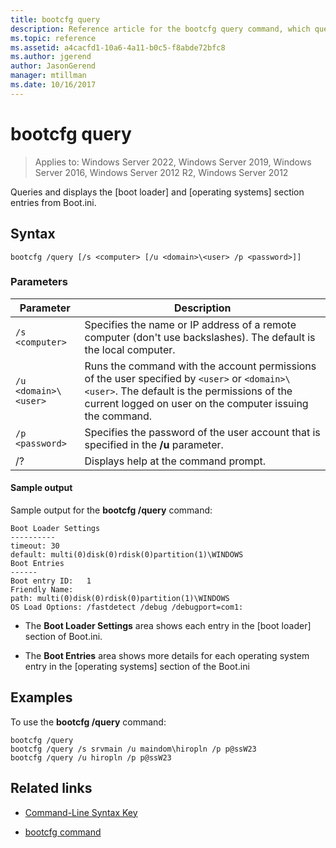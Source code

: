 ```yaml
---
title: bootcfg query
description: Reference article for the bootcfg query command, which queries and displays the boot loader and operating system section entries from Boot.ini.
ms.topic: reference
ms.assetid: a4cacfd1-10a6-4a11-b0c5-f8abde72bfc8
ms.author: jgerend
author: JasonGerend
manager: mtillman
ms.date: 10/16/2017
---
```

# bootcfg query

>Applies to: Windows Server 2022, Windows Server 2019, Windows Server 2016, Windows Server 2012 R2, Windows Server 2012

Queries and displays the [boot loader] and [operating systems] section entries from Boot.ini.

## Syntax

```
bootcfg /query [/s <computer> [/u <domain>\<user> /p <password>]]
```

### Parameters

| Parameter | Description |
| --------- | ----------- |
| `/s <computer>` | Specifies the name or IP address of a remote computer (don't use backslashes). The default is the local computer. |
| `/u <domain>\<user>`  | Runs the command with the account permissions of the user specified by `<user>` or `<domain>\<user>`. The default is the permissions of the current logged on user on the computer issuing the command. |
| `/p <password>` | Specifies the password of the user account that is specified in the **/u** parameter. |
| /? | Displays help at the command prompt. |

#### Sample output

Sample output for the **bootcfg /query** command:

```
Boot Loader Settings
----------
timeout: 30
default: multi(0)disk(0)rdisk(0)partition(1)\WINDOWS
Boot Entries
------
Boot entry ID:   1
Friendly Name:
path: multi(0)disk(0)rdisk(0)partition(1)\WINDOWS
OS Load Options: /fastdetect /debug /debugport=com1:
```

- The **Boot Loader Settings** area shows each entry in the [boot loader] section of Boot.ini.

- The **Boot Entries** area shows more details for each operating system entry in the [operating systems] section of the Boot.ini

## Examples

To use the **bootcfg /query** command:

```
bootcfg /query
bootcfg /query /s srvmain /u maindom\hiropln /p p@ssW23
bootcfg /query /u hiropln /p p@ssW23
```

## Related links

- [Command-Line Syntax Key](command-line-syntax-key.md)

- [bootcfg command](bootcfg.md)

